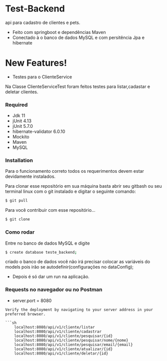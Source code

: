 # Test-Backend

api para cadastro de clientes e pets.

  - Feito com springboot e dependências Maven
  - Conectado à o banco de dados MySQL e com persitência Jpa e hibernate

# New Features!

 - Testes para o ClienteService

Na Classe ClienteServiceTest foram feitos testes para listar,cadastar e deletar clientes.

### Required

- Jdk  11 
- jUnit 4.13
- jUnit 5.7.0
- hibernate-validator 6.0.10
- Mockito
- Maven
- MySQL

### Installation

Para o funcionamento correto todos os requerimentos devem estar devidamente instalados.

Para clonar esse repositório em sua máquina  basta abrir seu gitbash ou seu terminal linux com o git instalado e digitar o seguinte comando:
```sh
$ git pull
```
Para você contribuir com esse repositório...

```sh
$ git clone
```

### Como rodar
Entre no banco de dados MySQL e digite
```sh
$ create database teste_backend;
```
 criado o banco de dados você não irá precisar colocar as variáveis do models pois irão se autodefinir(configurações no dataConfig);
 
 -  Depois é só dar um run na aplicação.

### Requests no navegador ou no Postman

- server.port = 8080
```
Verify the deployment by navigating to your server address in your preferred browser.

```sh
    localhost:8080/api/v1/cliente/listar 
    localhost:8080/api/v1/cliente/cadastrar
    localhost:8080/api/v1/cliente/pesquisar/{id} 
    localhost:8080/api/v1/cliente/pesquisar/nome/{nome}
    localhost:8080/api/v1/cliente/pesquisar/email/{email}
    localhost:8080/api/v1/cliente/atualizar/{id}
    localhost:8080/api/v1/cliente/deletar/{id}
```
